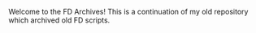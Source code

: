 Welcome to the FD Archives! This is a continuation of my old repository which archived old FD scripts.
